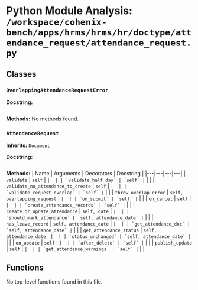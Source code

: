 # Python Module Analysis: `/workspace/cohenix-bench/apps/hrms/hrms/hr/doctype/attendance_request/attendance_request.py`

## Classes

### `OverlappingAttendanceRequestError`


**Docstring:**
```

```

**Methods:**
No methods found.

### `AttendanceRequest`
**Inherits:** `Document`


**Docstring:**
```

```

**Methods:**
| Name | Arguments | Decorators | Docstring |
|---|---|---|---|
| `validate` | `self` | `` |  |
| `validate_half_day` | `self` | `` |  |
| `validate_no_attendance_to_create` | `self` | `` |  |
| `validate_request_overlap` | `self` | `` |  |
| `throw_overlap_error` | `self, overlapping_request` | `` |  |
| `on_submit` | `self` | `` |  |
| `on_cancel` | `self` | `` |  |
| `create_attendance_records` | `self` | `` |  |
| `create_or_update_attendance` | `self, date` | `` |  |
| `should_mark_attendance` | `self, attendance_date` | `` |  |
| `has_leave_record` | `self, attendance_date` | `` |  |
| `get_attendance_doc` | `self, attendance_date` | `` |  |
| `get_attendance_status` | `self, attendance_date` | `` |  |
| `status_unchanged` | `self, attendance_date` | `` |  |
| `on_update` | `self` | `` |  |
| `after_delete` | `self` | `` |  |
| `publish_update` | `self` | `` |  |
| `get_attendance_warnings` | `self` | `` |  |





## Functions

No top-level functions found in this file.
